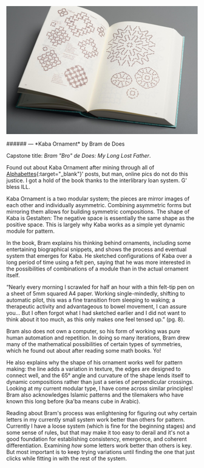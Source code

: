 <a name="brodedoes01"></a>

<p class="fill"><img src="images/14/bdd.JPG"></p>
###### — *Kaba Ornament* by Bram de Does

Capstone title: *Bram "Bro" de Does: My Long Lost Father*.

Found out about Kaba Ornament after mining through all of [Alphabettes](http://www.alphabettes.org/){:target="_blank"}' posts, but man, online pics do not do this justice. I got a hold of the book thanks to the interlibrary loan system. G' bless ILL.

Kaba Ornament is a two modular system; the pieces are mirror images of each other and individually asymmetric. Combining asymmetric forms but mirroring them allows for building symmetric compositions. The shape of Kaba is Gestalten: The negative space is essentially the same shape as the positive space. This is largely why Kaba works as a simple yet dynamic module for pattern.

In the book, Bram explains his thinking behind ornaments, including some entertaining biographical snippets, and shows the process and eventual system that emerges for Kaba. He sketched configurations of Kaba over a long period of time using a felt pen, saying that he was more interested in the possibilities of combinations of a module than in the actual ornament itself.

“Nearly every morning I scrawled for half an hour with a thin felt-tip pen on a sheet of 5mm squared A4 paper. Working single-mindedly, shifting to automatic pilot, this was a fine transition from sleeping to waking; a therapeutic activity and advantageous to bowel movement, I can assure you… But I often forgot what I had sketched earlier and I did not want to think about it too much, as this only makes one feel tensed up.” (pg. 8).

Bram also does not own a computer, so his form of working was pure human automation and repetition. In doing so many iterations, Bram drew many of the mathematical possibilities of certain types of symmetries, which he found out about after reading some math books. Yo!

He also explains why the shape of his ornament works well for pattern making: the line adds a variation in texture, the edges are designed to connect well, and the 65&deg; angle and curvature of the shape lends itself to dynamic compositions rather than just a series of perpendicular crossings. Looking at my current modular type, I have come across similar principles! Bram also acknowledges Islamic patterns and the tilemakers who have known this long before (ka'ba means cube in Arabic).

Reading about Bram's process was enlightening for figuring out why certain letters in my currently small system work better than others for pattern. Currently I have a loose system (which is fine for the beginning stages) and some sense of rules, but that may make it too easy to derail and it's not a good foundation for establishing consistency, emergence, and coherent differentiation. Examining *how* some letters work better than others is key. But most important is to keep trying variations until finding the one that just clicks while fitting in with the rest of the system.
